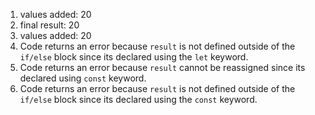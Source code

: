 1. values added: 20
2. final result: 20
3. values added: 20
4. Code returns an error because `result` is not defined outside of the `if/else` block since its declared using the `let` keyword. 
5. Code returns an error because `result` cannot be reassigned since its declared using `const` keyword. 
6. Code returns an error because `result` is not defined outside of the `if/else` block since its declared using the `const` keyword. 